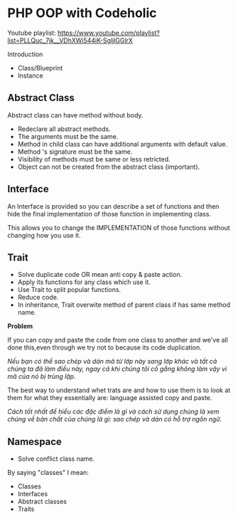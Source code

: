 # PHP OOP with Codeholic

Youtube playlist: https://www.youtube.com/playlist?list=PLLQuc_7jk__VDhXWi544iK-SgljlGGlrX

Introduction

- Class/Blueprint
- Instance

## Abstract Class

Abstract class can have method without body.

- Redeclare all abstract methods.
- The arguments must be the same.
- Method in child class can have additional arguments with default value.
- Method 's signature must be the same.
- Visibility of methods must be same or less retricted.
- Object can not be created from the abstract class (important).

## Interface

An Interface is provided so you can describe a set of functions and then hide the final implementation of those function in implementing class.

This allows you to change the IMPLEMENTATION of those functions without changing how you use it.

## Trait

- Solve duplicate code OR mean anti copy & paste action.
- Apply its functions for any class which use it.
- Use Trait to split popular functions.
- Reduce code.
- In inheritance, Trait overwite method of parent class if has same method name.

**Problem**

If you can copy and paste the code from one class to another and we've all done this,even through we try not to because its code duplication.

*Nếu bạn có thể sao chép và dán mã từ lớp này sang lớp khác và tất cả chúng ta đã làm điều này, ngay cả khi chúng tôi cố gắng không làm vậy vì mã của nó bị trùng lặp.*

The best way to understand whet trats are and how to use them is to look at them for what they essentially are: language assisted copy and paste.

*Cách tốt nhất để hiểu các đặc điểm là gì và cách sử dụng chúng là xem chúng về bản chất của chúng là gì: sao chép và dán có hỗ trợ ngôn ngữ.*

## Namespace

- Solve conflict class name.

By saying "classes" I mean:

- Classes
- Interfaces
- Abstract classes
- Traits

